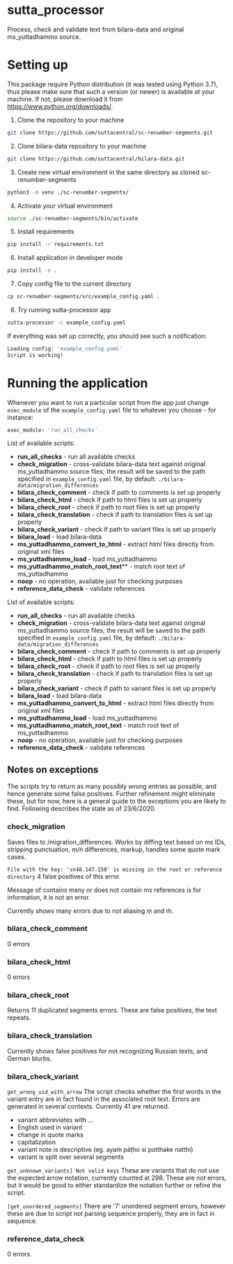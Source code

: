 # sutta_processor

Process, check and validate text from bilara-data and original ms_yuttadhammo source.

# Setting up

This package require Python distribution (it was tested using Python 3.7), thus please make sure that such a version (or newer) is available at your machine. If not, please download it from https://www.python.org/downloads/.

1. Clone the repository to your machine

```bash
git clone https://github.com/suttacentral/sc-renumber-segments.git
```

2. Clone bilara-data repository to your machine

```bash
git clone https://github.com/suttacentral/bilara-data.git
```

3. Create new virtual environment in the same directory as cloned sc-renumber-segments

```bash
python3 -m venv ./sc-renumber-segments/
```

4. Activate your virtual environment

```bash
source ./sc-renumber-segments/bin/activate
```

5. Install requirements

```bash
pip install -r requirements.txt
```

6. Install application in developer mode

```bash
pip install -e .
```

7. Copy config file to the current directory

```bash
cp sc-renumber-segments/src/example_config.yaml .
```

8. Try running sutta-processor app

```bash
sutta-processor -c example_config.yaml
```

If everything was set up correctly, you should see such a notification:

```bash
Loading config: 'example_config.yaml'
Script is working!
```
# Running the application

Whenever you want to run a particular script from the app just change  `exec_module` of the `example_config.yaml` file to whatever you choose - for instance:

```bash
exec_module: 'run_all_checks'
```


List of available scripts:

- **run_all_checks** - run all available checks
- **check_migration** - cross-validate bilara-data text against original ms_yuttadhammo source files; the result will be saved to the path specified in `example_config.yaml` file, by default: `./bilara-data/migration_differences`
- **bilara_check_comment** - check if path to comments is set up properly
- **bilara_check_html** - check if path to html files is set up properly
- **bilara_check_root** - check if path to root files is set up properly
- **bilara_check_translation** - check if path to translation files is set up properly
- **bilara_check_variant** - check if path to variant files is set up properly
- **bilara_load** - load bilara-data
- **ms_yuttadhammo_convert_to_html** - extract html files directly from original xml files
- **ms_yuttadhammo_load** - load ms_yuttadhammo
- **ms_yuttadhammo_match_root_text**** - match root text of ms_yuttadhammo
- **noop** - no operation, available just for checking purposes
- **reference_data_check** - validate references

List of available scripts:

- **run_all_checks** - run all available checks
- **check_migration** - cross-validate bilara-data text against original ms_yuttadhammo source files; the result will be saved to the path specified in `example_config.yaml` file, by default: `./bilara-data/migration_differences`
- **bilara_check_comment** - check if path to comments is set up properly
- **bilara_check_html** - check if path to html files is set up properly
- **bilara_check_root** - check if path to root files is set up properly
- **bilara_check_translation** - check if path to translation files is set up properly
- **bilara_check_variant** - check if path to variant files is set up properly
- **bilara_load** - load bilara-data
- **ms_yuttadhammo_convert_to_html** - extract html files directly from original xml files
- **ms_yuttadhammo_load** - load ms_yuttadhammo
- **ms_yuttadhammo_match_root_text** - match root text of ms_yuttadhammo
- **noop** - no operation, available just for checking purposes
- **reference_data_check** - validate references

## Notes on exceptions

The scripts try to return as many possibly wrong entries as possible, and hence generate some false positives. Further refinement might eliminate these, but for now, here is a general guide to the exceptions you are likely to find. Following describes the state as of 23/6/2020.

### check_migration

Saves files to /migration_differences. Works by diffing text based on ms IDs, stripping punctuation, ṃ/ṅ differences, markup, handles some quote mark cases.

`File with the key: 'sn48.147-158' is missing in the root or reference directory`
4 false positives of this error.

Message of contains many or does not contain ms references is for information, it is not an error.

Currently shows many errors due to not aliasing ṃ and ṁ.

### bilara_check_comment

0 errors

### bilara_check_html

0 errors

### bilara_check_root

Returns 11 duplicated segments errors. These are false positives, the text repeats.

### bilara_check_translation

Currently shows false positives for not recognizing Russian texts, and German blurbs.

### bilara_check_variant

`get_wrong_uid_with_arrow`
The script checks whether the first words in the variant entry are in fact found in the associated root text. Errors are generated in several contexts. Currently 41 are returned.

- variant abbreviates with …
- English used in variant
- change in quote marks
- capitalization
- variant note is descriptive (eg. ayaṁ pāṭho si potthake natthi)
- variant is split over several segments

`get_unknown_variants] Not valid keys`
These are variants that do not use the expected arrow notation, currently counted at 298. These are not errors, but it would be good to either standardize the notation further or refine the script.

`[get_unordered_segments]`
There are '7' unordered segment errors, however these are due to script not parsing sequence properly, they are in fact in sequence.

### reference_data_check

0 errors.
